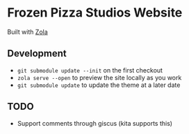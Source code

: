 # Frozen Pizza Studios Website
Built with [Zola](https://www.getzola.org/documentation/getting-started/installation/)

## Development
- `git submodule update --init` on the first checkout
- `zola serve --open` to preview the site locally as you work
- `git submodule update` to update the theme at a later date

## TODO
- Support comments through giscus (kita supports this)
